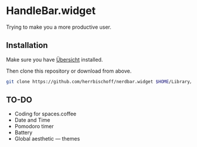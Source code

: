 # HandleBar.widget

Trying to make you a more productive user.

## Installation

Make sure you have [Übersicht](http://tracesof.net/uebersicht/) installed.

Then clone this repository or download from above.

```bash
git clone https://github.com/herrbischoff/nerdbar.widget $HOME/Library/Application\ Support/Übersicht/widgets/nerdbar.widget
```

## TO-DO
- Coding for spaces.coffee
- Date and Time
- Pomodoro timer
- Battery
- Global aesthetic — themes

